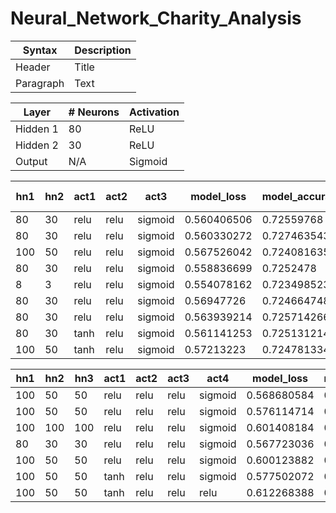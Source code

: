 # Neural_Network_Charity_Analysis


| Syntax      | Description |
| ----------- | ----------- |
| Header      | Title       |
| Paragraph   | Text        |


|Layer        | # Neurons   |Activation |
|-------------|-------------|-----------|
| Hidden 1    |     80      |ReLU       |
| Hidden 2    |     30      |ReLU       |
| Output      |     N/A     |Sigmoid    |


|hn1|hn2|act1|act2|act3|model_loss|model_accuracy|epochs|app_typ bin|CLASS_bin|
|---|---|---|---|---|---|---|---|---|---|
|80|30|relu|relu|sigmoid|0.560406506|0.72559768|50|500|1000
|80|30|relu|relu|sigmoid|0.560330272|0.727463543|100|500|1000
|100|50|relu|relu|sigmoid|0.567526042|0.724081635|100|500|1000
|80|30|relu|relu|sigmoid|0.558836699|0.7252478|	100|50|100
|8|3|relu|relu|sigmoid|0.554078162|0.723498523|	100|500|1000
|80|30|relu|relu|sigmoid|0.56947726|0.724664748|200|500|1000
|80|30|relu|relu|sigmoid|0.563939214|0.725714266|100|500|1000
|80|30|tanh|relu|sigmoid|0.561141253|0.725131214|100|500|1000
|100|50|tanh|relu|sigmoid|0.57213223|0.724781334|100|500|1000

|hn1|hn2|hn3|act1|act2|act3|act4|model_loss|model_accuracy|epochs|
|---|---|---|---|---|---|---|---|---|---|
|100|50|50|relu|relu|relu|sigmoid|0.568680584|0.725481033|50
|100|50|50|relu|relu|relu|sigmoid|0.576114714|0.726413965|100
|100|100|100|relu|relu|relu|sigmoid|0.601408184|0.725364447|100
|80|30|30|relu|relu|relu|sigmoid|0.567723036|0.724664748|100
|100|50|50|relu|relu|relu|sigmoid|0.600123882|0.724548101|200
|100|50|50|tanh|relu|relu|sigmoid|0.577502072|0.7252478|100
|100|50|50|tanh|relu|relu|relu|0.612268388|0.72326529|100
